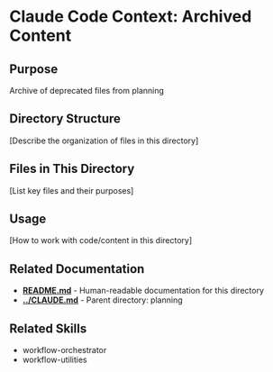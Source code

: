 # Claude Code Context: Archived Content

## Purpose

Archive of deprecated files from planning

## Directory Structure

[Describe the organization of files in this directory]

## Files in This Directory

[List key files and their purposes]

## Usage

[How to work with code/content in this directory]


## Related Documentation

- **[README.md](README.md)** - Human-readable documentation for this directory
- **[../CLAUDE.md](../CLAUDE.md)** - Parent directory: planning

## Related Skills

- workflow-orchestrator
- workflow-utilities